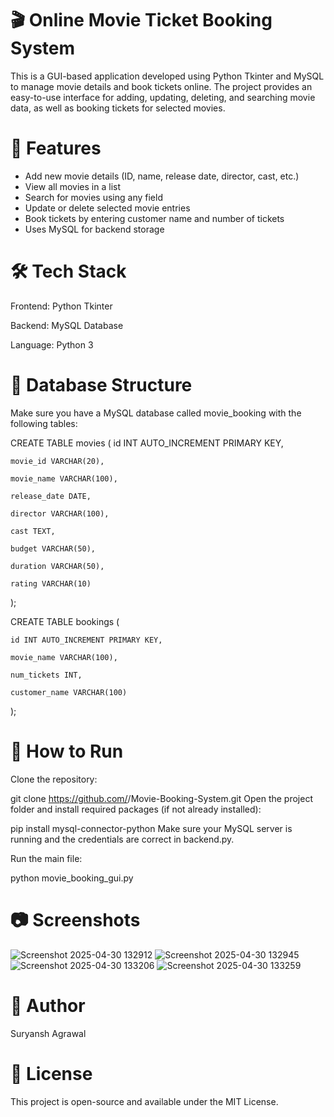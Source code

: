 # 🎬 Online Movie Ticket Booking System
This is a GUI-based application developed using Python Tkinter and MySQL to manage movie details and book tickets online. The project provides an easy-to-use interface for adding, updating, deleting, and searching movie data, as well as booking tickets for selected movies.

# 📌 Features
- Add new movie details (ID, name, release date, director, cast, etc.)
- View all movies in a list
- Search for movies using any field
- Update or delete selected movie entries
- Book tickets by entering customer name and number of tickets
- Uses MySQL for backend storage

# 🛠️ Tech Stack
Frontend: Python Tkinter

Backend: MySQL Database

Language: Python 3

# 💾 Database Structure
Make sure you have a MySQL database called movie_booking with the following tables:

CREATE TABLE movies (
    id INT AUTO_INCREMENT PRIMARY KEY,
    
    movie_id VARCHAR(20),
    
    movie_name VARCHAR(100),
    
    release_date DATE,
    
    director VARCHAR(100),
    
    cast TEXT,
    
    budget VARCHAR(50),
    
    duration VARCHAR(50),
    
    rating VARCHAR(10)
);

CREATE TABLE bookings (

    id INT AUTO_INCREMENT PRIMARY KEY,
    
    movie_name VARCHAR(100),
    
    num_tickets INT,
    
    customer_name VARCHAR(100)
);
# 🚀 How to Run
Clone the repository:

git clone https://github.com/<your-username>/Movie-Booking-System.git
Open the project folder and install required packages (if not already installed):


pip install mysql-connector-python
Make sure your MySQL server is running and the credentials are correct in backend.py.

Run the main file:

python movie_booking_gui.py

# 📷 Screenshots
![Screenshot 2025-04-30 132912](https://github.com/user-attachments/assets/8ee5f24c-eb44-4f28-b441-2b95703744d6)
![Screenshot 2025-04-30 132945](https://github.com/user-attachments/assets/9787083e-f0b1-4621-a5ba-350d461f7182)
![Screenshot 2025-04-30 133206](https://github.com/user-attachments/assets/dd3bd988-3066-4904-96b6-4ba4fba63e1d)
![Screenshot 2025-04-30 133259](https://github.com/user-attachments/assets/8c679ab9-dd64-467c-b3af-4e0c1242bbcf)


# 👤 Author
Suryansh Agrawal

# 📄 License
This project is open-source and available under the MIT License.

